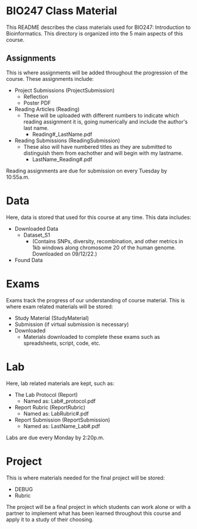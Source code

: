 # BIO247 Class Material

This README describes the class materials used for BIO247: Introduction to Bioinformatics. This directory is organized into the 5 main aspects of this course. 

## Assignments

This is where assignments will be added throughout the progression of the course. These assignments include:

-	Project Submissions (ProjectSubmission)
	-	Reflection
	-	Poster PDF
-	Reading Articles (Reading)
	-	These will be uploaded with different numbers to indicate which reading assignment it is, going numerically and include the author's last name.
		-	Reading#_LastName.pdf
-	Reading Submissions (ReadingSubmission)
	-	These also will have numbered titles as they are submitted to distinguish them from eachother and will begin with my lastname.
		-	LastName_Reading#.pdf

Reading assignments are due for submission on every Tuesday by 10:55a.m.

# Data

Here, data is stored that used for this course at any time. This data includes:

-	Downloaded Data
	-	Dataset_S1 
		-	(Contains SNPs, diversity, recombination, and other metrics in 1kb windows along chromosome 20 of the human genome. Downloaded on 09/12/22.)
-	Found Data

# Exams

Exams track the progress of our understanding of course material. This is where exam related materials will be stored:

-	Study Material (StudyMaterial)
-	Submission (if virtual submission is necessary)
-	Downloaded
	-	Materials downloaded to complete these exams such as spreadsheets, script, code, etc.

# Lab

Here, lab related materials are kept, such as:

-	The Lab Protocol (Report)
	-	Named as: Lab#_protocol.pdf
-	Report Rubric (ReportRubric)
	-	Named as: LabRubric#.pdf
-	Report Submission (ReportSubmission)
	-	Named as: LastName_Lab#.pdf

Labs are due every Monday by 2:20p.m.

# Project

This is where materials needed for the final project will be stored:

-	DEBUG
-	Rubric

The project will be a final project in which students can work alone or with a partner to implement what has been learned throughout this course and apply it to a study of their choosing.